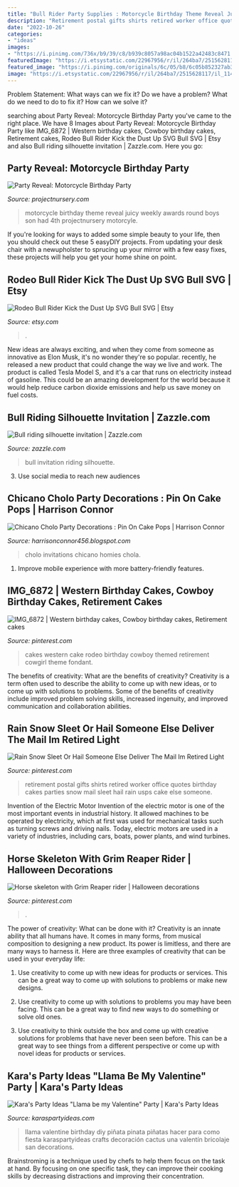 ```yaml
---
title: "Bull Rider Party Supplies : Motorcycle Birthday Theme Reveal Juicy Weekly Awards Round Boys Son Had 4th Projectnursery Motorcyle"
description: "Retirement postal gifts shirts retired worker office quotes birthday cakes parties snow mail sleet hail rain usps cake else someone"
date: "2022-10-26"
categories:
- "ideas"
images:
- "https://i.pinimg.com/736x/b9/39/c8/b939c8057a98ac04b1522a42483c8471.jpg"
featuredImage: "https://i.etsystatic.com/22967956/r/il/264ba7/2515628117/il_1140xN.2515628117_2kgk.jpg"
featured_image: "https://i.pinimg.com/originals/6c/05/b8/6c05b852327ab3a1b8aa3ebb73b1267e.jpg"
image: "https://i.etsystatic.com/22967956/r/il/264ba7/2515628117/il_1140xN.2515628117_2kgk.jpg"
---
```



Problem Statement: What ways can we fix it?
Do we have a problem?
What do we need to do to fix it?
How can we solve it?

	

		
searching about Party Reveal: Motorcycle Birthday Party you've came to the right place. We have 8 Images about Party Reveal: Motorcycle Birthday Party like IMG_6872 | Western birthday cakes, Cowboy birthday cakes, Retirement cakes, Rodeo Bull Rider Kick the Dust Up SVG Bull SVG | Etsy and also Bull riding silhouette invitation | Zazzle.com. Here you go:
		
    
## Party Reveal: Motorcycle Birthday Party

<img loading=lazy src="http://projectnursery.com/wp-content/uploads/2013/04/motorcycle-low-44.jpg" onerror="this.onerror=null;this.src='https://tse2.mm.bing.net/th?id=OIP.KVhy6RacvxAlV48dxxRZlgHaLH&amp;pid=15.1';" alt="Party Reveal: Motorcycle Birthday Party">

_Source: projectnursery.com_

>motorcycle birthday theme reveal juicy weekly awards round boys son had 4th projectnursery motorcyle. 

	

If you're looking for ways to added some simple beauty to your life, then you should check out these 5 easyDIY projects. From updating your desk chair with a newupholster to sprucing up your mirror with a few easy fixes, these projects will help you get your home shine on point.

    
## Rodeo Bull Rider Kick The Dust Up SVG Bull SVG | Etsy

<img loading=lazy src="https://i.etsystatic.com/22967956/r/il/264ba7/2515628117/il_1140xN.2515628117_2kgk.jpg" onerror="this.onerror=null;this.src='https://tse4.mm.bing.net/th?id=OIP.86_SsUW8UoXRHr2hmi9IQQHaHa&amp;pid=15.1';" alt="Rodeo Bull Rider Kick the Dust Up SVG Bull SVG | Etsy">

_Source: etsy.com_

>. 

	

New ideas are always exciting, and when they come from someone as innovative as Elon Musk, it's no wonder they're so popular. recently, he released a new product that could change the way we live and work. The product is called Tesla Model S, and it's a car that runs on electricity instead of gasoline. This could be an amazing development for the world because it would help reduce carbon dioxide emissions and help us save money on fuel costs.

    
## Bull Riding Silhouette Invitation | Zazzle.com

<img loading=lazy src="https://rlv.zcache.com/bull_riding_silhouette_invitation-r693f69802c184d7f82c21360531830f2_zkrqs_630.jpg?rlvnet=1&amp;view_padding=[285%2C0%2C285%2C0]" onerror="this.onerror=null;this.src='https://tse3.mm.bing.net/th?id=OIP.d_ASwJqp962eESFhtHPK-QHaD4&amp;pid=15.1';" alt="Bull riding silhouette invitation | Zazzle.com">

_Source: zazzle.com_

>bull invitation riding silhouette. 

	

3. Use social media to reach new audiences

    
## Chicano Cholo Party Decorations : Pin On Cake Pops | Harrison Connor

<img loading=lazy src="https://i.pinimg.com/originals/46/cc/ed/46cced568978f34d90411daf51873eb5.jpg" onerror="this.onerror=null;this.src='https://tse1.mm.bing.net/th?id=OIP.rj361hNOZUVG____CgLJoQHaKX&amp;pid=15.1';" alt="Chicano Cholo Party Decorations : Pin On Cake Pops | Harrison Connor">

_Source: harrisonconnor456.blogspot.com_

>cholo invitations chicano homies chola. 

	

1. Improve mobile experience with more battery-friendly features.

    
## IMG_6872 | Western Birthday Cakes, Cowboy Birthday Cakes, Retirement Cakes

<img loading=lazy src="https://i.pinimg.com/originals/6c/05/b8/6c05b852327ab3a1b8aa3ebb73b1267e.jpg" onerror="this.onerror=null;this.src='https://tse1.mm.bing.net/th?id=OIP.N_Wfs7EM0c_IBUh36GUjAQHaLk&amp;pid=15.1';" alt="IMG_6872 | Western birthday cakes, Cowboy birthday cakes, Retirement cakes">

_Source: pinterest.com_

>cakes western cake rodeo birthday cowboy themed retirement cowgirl theme fondant. 

	

The benefits of creativity: What are the benefits of creativity?
Creativity is a term often used to describe the ability to come up with new ideas, or to come up with solutions to problems. Some of the benefits of creativity include improved problem solving skills, increased ingenuity, and improved communication and collaboration abilities.

    
## Rain Snow Sleet Or Hail Someone Else Deliver The Mail Im Retired Light

<img loading=lazy src="https://i.pinimg.com/736x/b9/39/c8/b939c8057a98ac04b1522a42483c8471.jpg" onerror="this.onerror=null;this.src='https://tse3.mm.bing.net/th?id=OIP.ld69XSOT1AFhyZOw8minnwHaIz&amp;pid=15.1';" alt="Rain Snow Sleet Or Hail Someone Else Deliver The Mail Im Retired Light">

_Source: pinterest.com_

>retirement postal gifts shirts retired worker office quotes birthday cakes parties snow mail sleet hail rain usps cake else someone. 

	

Invention of the Electric Motor
Invention of the electric motor is one of the most important events in industrial history. It allowed machines to be operated by electricity, which at first was used for mechanical tasks such as turning screws and driving nails. Today, electric motors are used in a variety of industries, including cars, boats, power plants, and wind turbines.

    
## Horse Skeleton With Grim Reaper Rider | Halloween Decorations

<img loading=lazy src="https://i.pinimg.com/originals/4a/43/49/4a4349e13907fd91ad65d4ca5dd4f17b.jpg" onerror="this.onerror=null;this.src='https://tse2.mm.bing.net/th?id=OIP.BBg0X_ulrqN9hyhl3G7newHaJ4&amp;pid=15.1';" alt="Horse skeleton with Grim Reaper rider | Halloween decorations">

_Source: pinterest.com_

>. 

	

The power of creativity: What can be done with it?
Creativity is an innate ability that all humans have. It comes in many forms, from musical composition to designing a new product. Its power is limitless, and there are many ways to harness it. Here are three examples of creativity that can be used in your everyday life:
1. Use creativity to come up with new ideas for products or services. This can be a great way to come up with solutions to problems or make new designs.

2. Use creativity to come up with solutions to problems you may have been facing. This can be a great way to find new ways to do something or solve old ones.

3. Use creativity to think outside the box and come up with creative solutions for problems that have never been seen before. This can be a great way to see things from a different perspective or come up with novel ideas for products or services.

    
## Kara&#039;s Party Ideas &quot;Llama Be My Valentine&quot; Party | Kara&#039;s Party Ideas

<img loading=lazy src="https://karaspartyideas.com/wp-content/uploads/2018/02/22Llama-be-my-Valentine22-Party-via-Karas-Party-Ideas-KarasPartyIdeas.com1_.jpg" onerror="this.onerror=null;this.src='https://tse1.mm.bing.net/th?id=OIP.fk9UYubEpGWGB-QSvKj6fQHaLH&amp;pid=15.1';" alt="Kara&#039;s Party Ideas &quot;Llama be my Valentine&quot; Party | Kara&#039;s Party Ideas">

_Source: karaspartyideas.com_

>llama valentine birthday diy piñata pinata piñatas hacer para como fiesta karaspartyideas crafts decoración cactus una valentín bricolaje san decorations. 

	

Brainstroming is a technique used by chefs to help them focus on the task at hand. By focusing on one specific task, they can improve their cooking skills by decreasing distractions and improving their concentration.

